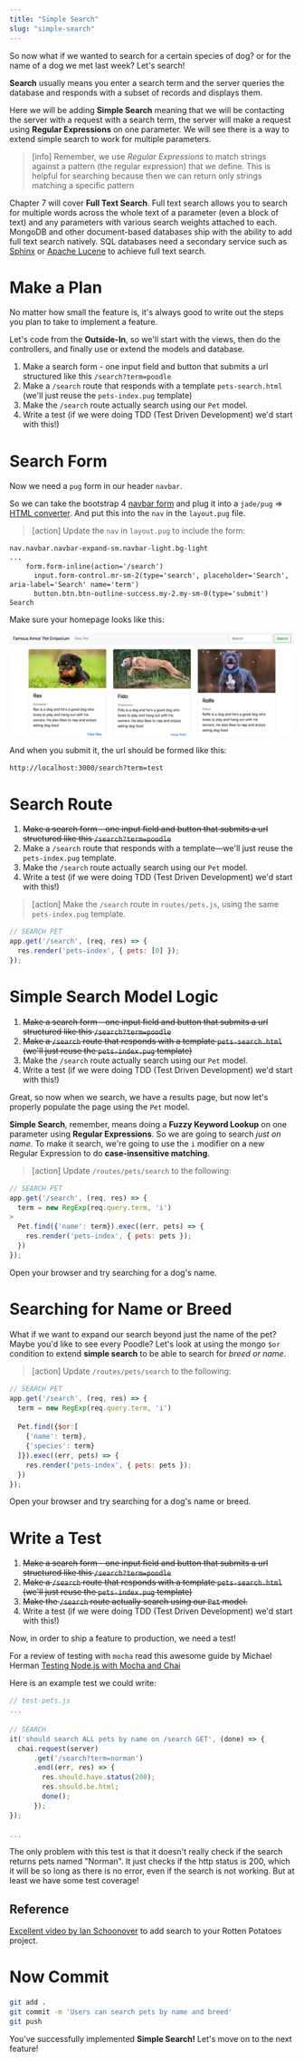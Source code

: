 ```yaml
---
title: "Simple Search"
slug: "simple-search"
---
```


So now what if we wanted to search for a certain species of dog? or for the name of a dog we met last week? Let's search!

**Search** usually means you enter a search term and the server queries the database and responds with a subset of records and displays them.

Here we will be adding **Simple Search** meaning that we will be contacting the server with a request with a search term, the server will make a request using **Regular Expressions** on one parameter. We will see there is a way to extend simple search to work for multiple parameters.

>[info]
> Remember, we use *Regular Expressions* to match strings against a pattern (the regular expression) that we define. This is helpful for searching because then we can return only strings matching a specific pattern

Chapter 7 will cover **Full Text Search**. Full text search allows you to search for multiple words across the whole text of a parameter (even a block of text) and any parameters with various search weights attached to each. MongoDB and other document-based databases ship with the ability to add full text search natively. SQL databases need a secondary service such as [Sphinx](http://sphinxsearch.com/) or [Apache Lucene](https://lucene.apache.org/) to achieve full text search.

# Make a Plan

No matter how small the feature is, it's always good to write out the steps you plan to take to implement a feature.

Let's code from the **Outside-In**, so we'll start with the views, then do the controllers, and finally use or extend the models and database.

1. Make a search form - one input field and button that submits a url structured like this `/search?term=poodle`
2. Make a `/search` route that responds with a template `pets-search.html` (we'll just reuse the `pets-index.pug` template)
3. Make the `/search` route actually search using our `Pet` model.
4. Write a test (if we were doing TDD (Test Driven Development) we'd start with this!)

# Search Form

Now we need a `pug` form in our header `navbar`.

So we can take the bootstrap 4 [navbar form](https://getbootstrap.com/docs/4.0/components/navbar/#forms) and plug it into a `jade/pug` => [HTML converter](http://html2jade.org/). And put this into the `nav` in the `layout.pug` file.

>[action]
> Update the `nav` in `layout.pug` to include the form:
>
```pug
nav.navbar.navbar-expand-sm.navbar-light.bg-light
...
    form.form-inline(action='/search')
      input.form-control.mr-sm-2(type='search', placeholder='Search', aria-label='Search' name='term')
      button.btn.btn-outline-success.my-2.my-sm-0(type='submit') Search
```

Make sure your homepage looks like this:

![search-form](assets/search-form.png)

And when you submit it, the url should be formed like this:

```
http://localhost:3000/search?term=test
```

# Search Route

1. ~~Make a search form - one input field and button that submits a url structured like this `/search?term=poodle`~~
2. Make a `/search` route that responds with a template—we'll just reuse the `pets-index.pug` template.
3. Make the `/search` route actually search using our `Pet` model.
4. Write a test (if we were doing TDD (Test Driven Development) we'd start with this!)

>[action]
> Make the `/search` route in `routes/pets.js`, using the same `pets-index.pug` template.

```js
// SEARCH PET
app.get('/search', (req, res) => {
  res.render('pets-index', { pets: [0] });
});
```

# Simple Search Model Logic

1. ~~Make a search form - one input field and button that submits a url structured like this `/search?term=poodle`~~
2. ~~Make a `/search` route that responds with a template `pets-search.html` (we'll just reuse the `pets-index.pug` template)~~
3. Make the `/search` route actually search using our `Pet` model.
4. Write a test (if we were doing TDD (Test Driven Development) we'd start with this!)

Great, so now when we search, we have a results page, but now let's properly populate the page using the `Pet` model.

**Simple Search**, remember, means doing a **Fuzzy Keyword Lookup** on one parameter using **Regular Expressions**. So we are going to search *just on name*. To make it search, we're going to use the `i` modifier on a new Regular Expression to do **case-insensitive matching**.

>[action]
> Update `/routes/pets/search` to the following:
>
```js
// SEARCH PET
app.get('/search', (req, res) => {
  term = new RegExp(req.query.term, 'i')
>
  Pet.find({'name': term}).exec((err, pets) => {
    res.render('pets-index', { pets: pets });
  })
});
```

Open your browser and try searching for a dog's name.

# Searching for Name or Breed

What if we want to expand our search beyond just the name of the pet? Maybe you'd like to see every Poodle? Let's look at using the mongo `$or` condition to extend **simple search** to be able to search for *breed or name*.

> [action]
> Update `/routes/pets/search` to the following:
```js
// SEARCH PET
app.get('/search', (req, res) => {
  term = new RegExp(req.query.term, 'i')

  Pet.find({$or:[
    {'name': term},
    {'species': term}
  ]}).exec((err, pets) => {
    res.render('pets-index', { pets: pets });
  })
});
```

Open your browser and try searching for a dog's name or breed.

# Write a Test

1. ~~Make a search form - one input field and button that submits a url structured like this `/search?term=poodle`~~
2. ~~Make a `/search` route that responds with a template `pets-search.html` (we'll just reuse the `pets-index.pug` template)~~
3. ~~Make the `/search` route actually search using our `Pet` model.~~
4. Write a test (if we were doing TDD (Test Driven Development) we'd start with this!)

Now, in order to ship a feature to production, we need a test!

For a review of testing with `mocha` read this awesome guide by Michael Herman [Testing Node.js with Mocha and Chai](http://mherman.org/blog/2015/09/10/testing-node-js-with-mocha-and-chai/#.Ww3Xm1MvxTY)

Here is an example test we could write:

```js
// test-pets.js
...

// SEARCH
it('should search ALL pets by name on /search GET', (done) => {
  chai.request(server)
      .get('/search?term=norman')
      .end((err, res) => {
        res.should.have.status(200);
        res.should.be.html;
        done();
      });
});

...
```

The only problem with this test is that it doesn't really check if the search returns pets named "Norman". It just checks if the http status is 200, which it will be so long as there is no error, even if the search is not working. But at least we have some test coverage!

## Reference

[Excellent video by Ian Schoonover](https://www.youtube.com/watch?v=9_lKMTXVk64) to add search to your Rotten Potatoes project.

# Now Commit

```bash
git add .
git commit -m 'Users can search pets by name and breed'
git push
```

You've successfully implemented **Simple Search!** Let's move on to the next feature!

